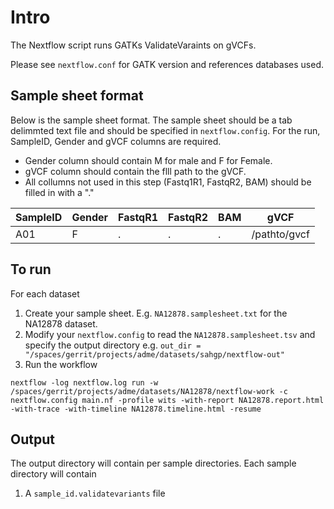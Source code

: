 # Intro

The Nextflow script runs GATKs ValidateVaraints on gVCFs.

Please see `nextflow.conf` for GATK version and references databases used.

## Sample sheet format

Below is the sample sheet format. The sample sheet should be a tab delimmted text file and should be specified in `nextflow.config`.  For the run, SampleID, Gender and gVCF columns are required.

- Gender column should contain M for male and F for Female.
- gVCF column should contain the flll path to the gVCF.
- All collumns not used in this step (Fastq1R1, FastqR2, BAM) should be filled in with a "."


| SampleID | Gender | FastqR1 | FastqR2 | BAM | gVCF |
| -------- | ------ | ------- | ------- | --- | ---- |
| A01      | F      | .       | .       | . | /pathto/gvcf |


## To run

For each dataset
1) Create your sample sheet. E.g. `NA12878.samplesheet.txt` for the NA12878 dataset.
2) Modify your `nextflow.config` to read the `NA12878.samplesheet.tsv` and specify the output directory e.g. `out_dir = "/spaces/gerrit/projects/adme/datasets/sahgp/nextflow-out"`
3) Run the workflow
```
nextflow -log nextflow.log run -w /spaces/gerrit/projects/adme/datasets/NA12878/nextflow-work -c nextflow.config main.nf -profile wits -with-report NA12878.report.html -with-trace -with-timeline NA12878.timeline.html -resume
```

## Output

The output directory will contain per sample directories. Each sample directory will contain

1. A `sample_id.validatevariants` file
